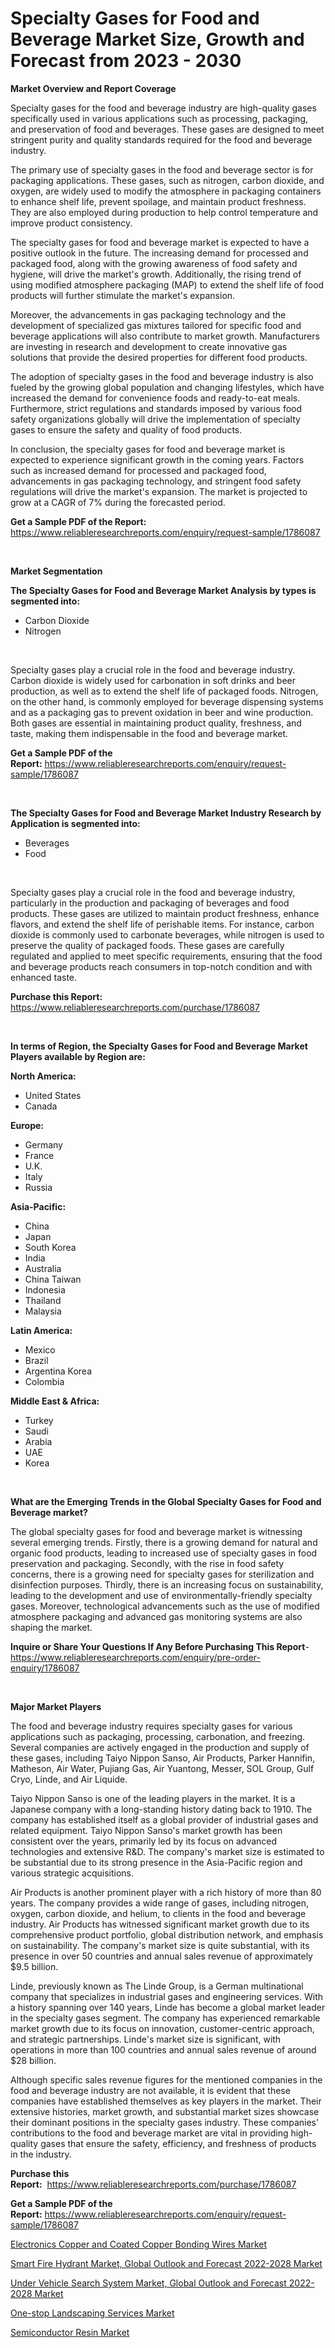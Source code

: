 <p><h1>Specialty Gases for Food and Beverage Market Size, Growth and Forecast from 2023 - 2030</h1></p><p><strong>Market Overview and Report Coverage</strong></p>
<p><p>Specialty gases for the food and beverage industry are high-quality gases specifically used in various applications such as processing, packaging, and preservation of food and beverages. These gases are designed to meet stringent purity and quality standards required for the food and beverage industry.</p><p>The primary use of specialty gases in the food and beverage sector is for packaging applications. These gases, such as nitrogen, carbon dioxide, and oxygen, are widely used to modify the atmosphere in packaging containers to enhance shelf life, prevent spoilage, and maintain product freshness. They are also employed during production to help control temperature and improve product consistency.</p><p>The specialty gases for food and beverage market is expected to have a positive outlook in the future. The increasing demand for processed and packaged food, along with the growing awareness of food safety and hygiene, will drive the market's growth. Additionally, the rising trend of using modified atmosphere packaging (MAP) to extend the shelf life of food products will further stimulate the market's expansion.</p><p>Moreover, the advancements in gas packaging technology and the development of specialized gas mixtures tailored for specific food and beverage applications will also contribute to market growth. Manufacturers are investing in research and development to create innovative gas solutions that provide the desired properties for different food products.</p><p>The adoption of specialty gases in the food and beverage industry is also fueled by the growing global population and changing lifestyles, which have increased the demand for convenience foods and ready-to-eat meals. Furthermore, strict regulations and standards imposed by various food safety organizations globally will drive the implementation of specialty gases to ensure the safety and quality of food products.</p><p>In conclusion, the specialty gases for food and beverage market is expected to experience significant growth in the coming years. Factors such as increased demand for processed and packaged food, advancements in gas packaging technology, and stringent food safety regulations will drive the market's expansion. The market is projected to grow at a CAGR of 7% during the forecasted period.</p></p>
<p><strong>Get a Sample PDF of the Report:</strong> <a href="https://www.reliableresearchreports.com/enquiry/request-sample/1786087">https://www.reliableresearchreports.com/enquiry/request-sample/1786087</a></p>
<p>&nbsp;</p>
<p><strong>Market Segmentation</strong></p>
<p><strong>The Specialty Gases for Food and Beverage Market Analysis by types is segmented into:</strong></p>
<p><ul><li>Carbon Dioxide</li><li>Nitrogen</li></ul></p>
<p>&nbsp;</p>
<p><p>Specialty gases play a crucial role in the food and beverage industry. Carbon dioxide is widely used for carbonation in soft drinks and beer production, as well as to extend the shelf life of packaged foods. Nitrogen, on the other hand, is commonly employed for beverage dispensing systems and as a packaging gas to prevent oxidation in beer and wine production. Both gases are essential in maintaining product quality, freshness, and taste, making them indispensable in the food and beverage market.</p></p>
<p><strong>Get a Sample PDF of the Report:</strong>&nbsp;<a href="https://www.reliableresearchreports.com/enquiry/request-sample/1786087">https://www.reliableresearchreports.com/enquiry/request-sample/1786087</a></p>
<p>&nbsp;</p>
<p><strong>The Specialty Gases for Food and Beverage Market Industry Research by Application is segmented into:</strong></p>
<p><ul><li>Beverages</li><li>Food</li></ul></p>
<p>&nbsp;</p>
<p><p>Specialty gases play a crucial role in the food and beverage industry, particularly in the production and packaging of beverages and food products. These gases are utilized to maintain product freshness, enhance flavors, and extend the shelf life of perishable items. For instance, carbon dioxide is commonly used to carbonate beverages, while nitrogen is used to preserve the quality of packaged foods. These gases are carefully regulated and applied to meet specific requirements, ensuring that the food and beverage products reach consumers in top-notch condition and with enhanced taste.</p></p>
<p><strong>Purchase this Report:</strong>&nbsp; <a href="https://www.reliableresearchreports.com/purchase/1786087">https://www.reliableresearchreports.com/purchase/1786087</a></p>
<p>&nbsp;</p>
<p><strong>In terms of Region, the Specialty Gases for Food and Beverage Market Players available by Region are:</strong></p>
<p>
    <p> <strong> North America: </strong>
        <ul>
            <li>United States</li>
            <li>Canada</li>
        </ul>
        </p> 
    <p> <strong> Europe: </strong>
        <ul>
            <li>Germany</li>
            <li>France</li>
            <li>U.K.</li>
            <li>Italy</li>
            <li>Russia</li>
        </ul>
        </p> 
    <p> <strong> Asia-Pacific: </strong>
        <ul>
            <li>China</li>
            <li>Japan</li>
            <li>South Korea</li>
            <li>India</li>
            <li>Australia</li>
            <li>China Taiwan</li>
            <li>Indonesia</li>
            <li>Thailand</li>
            <li>Malaysia</li>
        </ul>
        </p> 
    <p> <strong> Latin America: </strong>
        <ul>
            <li>Mexico</li>
            <li>Brazil</li>
            <li>Argentina Korea</li>
            <li>Colombia</li>
        </ul>
        </p> 
    <p> <strong> Middle East & Africa: </strong>
        <ul>
            <li>Turkey</li>
            <li>Saudi</li>
            <li>Arabia</li>
            <li>UAE</li>
            <li>Korea</li>
        </ul>
    </p>
    </p>
<p>&nbsp;</p>
<p><strong>What are the Emerging Trends in the Global Specialty Gases for Food and Beverage market?</strong></p>
<p><p>The global specialty gases for food and beverage market is witnessing several emerging trends. Firstly, there is a growing demand for natural and organic food products, leading to increased use of specialty gases in food preservation and packaging. Secondly, with the rise in food safety concerns, there is a growing need for specialty gases for sterilization and disinfection purposes. Thirdly, there is an increasing focus on sustainability, leading to the development and use of environmentally-friendly specialty gases. Moreover, technological advancements such as the use of modified atmosphere packaging and advanced gas monitoring systems are also shaping the market.</p></p>
<p><strong>Inquire or Share Your Questions If Any Before Purchasing This Report</strong>- <a href="https://www.reliableresearchreports.com/enquiry/pre-order-enquiry/1786087">https://www.reliableresearchreports.com/enquiry/pre-order-enquiry/1786087</a></p>
<p>&nbsp;</p>
<p><strong>Major Market Players</strong></p>
<p><p>The food and beverage industry requires specialty gases for various applications such as packaging, processing, carbonation, and freezing. Several companies are actively engaged in the production and supply of these gases, including Taiyo Nippon Sanso, Air Products, Parker Hannifin, Matheson, Air Water, Pujiang Gas, Air Yuantong, Messer, SOL Group, Gulf Cryo, Linde, and Air Liquide.</p><p>Taiyo Nippon Sanso is one of the leading players in the market. It is a Japanese company with a long-standing history dating back to 1910. The company has established itself as a global provider of industrial gases and related equipment. Taiyo Nippon Sanso's market growth has been consistent over the years, primarily led by its focus on advanced technologies and extensive R&D. The company's market size is estimated to be substantial due to its strong presence in the Asia-Pacific region and various strategic acquisitions.</p><p>Air Products is another prominent player with a rich history of more than 80 years. The company provides a wide range of gases, including nitrogen, oxygen, carbon dioxide, and helium, to clients in the food and beverage industry. Air Products has witnessed significant market growth due to its comprehensive product portfolio, global distribution network, and emphasis on sustainability. The company's market size is quite substantial, with its presence in over 50 countries and annual sales revenue of approximately $9.5 billion.</p><p>Linde, previously known as The Linde Group, is a German multinational company that specializes in industrial gases and engineering services. With a history spanning over 140 years, Linde has become a global market leader in the specialty gases segment. The company has experienced remarkable market growth due to its focus on innovation, customer-centric approach, and strategic partnerships. Linde's market size is significant, with operations in more than 100 countries and annual sales revenue of around $28 billion.</p><p>Although specific sales revenue figures for the mentioned companies in the food and beverage industry are not available, it is evident that these companies have established themselves as key players in the market. Their extensive histories, market growth, and substantial market sizes showcase their dominant positions in the specialty gases industry. These companies' contributions to the food and beverage market are vital in providing high-quality gases that ensure the safety, efficiency, and freshness of products in the industry.</p></p>
<p><strong>Purchase this Report:</strong>&nbsp;&nbsp;<a href="https://www.reliableresearchreports.com/purchase/1786087">https://www.reliableresearchreports.com/purchase/1786087</a></p>
<p></p>
<p><strong>Get a Sample PDF of the Report:</strong>&nbsp;<a href="https://www.reliableresearchreports.com/enquiry/request-sample/1786087">https://www.reliableresearchreports.com/enquiry/request-sample/1786087</a></p>
<p><p><a href="https://www.linkedin.com/pulse/electronics-copper-coated-bonding-wires-market-share/">Electronics Copper and Coated Copper Bonding Wires Market</a></p><p><a href="https://medium.com/@bethelokon998/smart-fire-hydrant-market-global-outlook-and-forecast-2022-2028-market-comprehensive-assessment-0f2c906ccaaf">Smart Fire Hydrant Market, Global Outlook and Forecast 2022-2028 Market</a></p><p><a href="https://medium.com/@paulmcglynn6456/under-vehicle-search-system-market-global-outlook-and-forecast-2022-2028-market-report-reveals-the-b6fe130cfb11">Under Vehicle Search System Market, Global Outlook and Forecast 2022-2028 Market</a></p><p><a href="https://github.com/WillieWoodard/Market-Research-Report-List-1/blob/main/one-stop-landscaping-services-market.md">One-stop Landscaping Services Market</a></p><p><a href="https://www.linkedin.com/pulse/semiconductor-resin-market-share-amp-new-trends-analysis/">Semiconductor Resin Market</a></p></p>